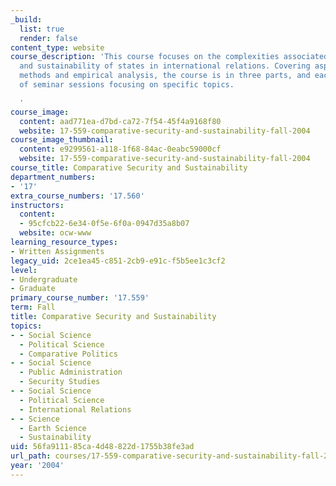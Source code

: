 ```yaml
---
_build:
  list: true
  render: false
content_type: website
course_description: 'This course focuses on the complexities associated with security
  and sustainability of states in international relations. Covering aspects of theory,
  methods and empirical analysis, the course is in three parts, and each consists
  of seminar sessions focusing on specific topics.

  '
course_image:
  content: aad771ea-d7bd-ca72-7f54-45f4a9168f80
  website: 17-559-comparative-security-and-sustainability-fall-2004
course_image_thumbnail:
  content: e9299561-a118-1f68-84ac-0eabc59000cf
  website: 17-559-comparative-security-and-sustainability-fall-2004
course_title: Comparative Security and Sustainability
department_numbers:
- '17'
extra_course_numbers: '17.560'
instructors:
  content:
  - 95cfcb22-6e34-0f5e-6f0a-0947d35a8b07
  website: ocw-www
learning_resource_types:
- Written Assignments
legacy_uid: 2ce1ea45-c851-2cb9-e91c-f5b5ee1c3cf2
level:
- Undergraduate
- Graduate
primary_course_number: '17.559'
term: Fall
title: Comparative Security and Sustainability
topics:
- - Social Science
  - Political Science
  - Comparative Politics
- - Social Science
  - Public Administration
  - Security Studies
- - Social Science
  - Political Science
  - International Relations
- - Science
  - Earth Science
  - Sustainability
uid: 56fa9111-85ca-4d48-822d-1755b38fe3ad
url_path: courses/17-559-comparative-security-and-sustainability-fall-2004
year: '2004'
---
```

